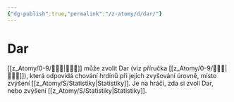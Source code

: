 ```yaml
---
{"dg-publish":true,"permalink":"/z-atomy/d/dar/"}
---
```


# Dar
[[z_Atomy/0-9/🧙🏼‍♂️\|🧙🏼‍♂️]] může zvolit Dar (viz příručka [[z_Atomy/0-9/🧙🏼‍♂️\|🧙🏼‍♂️]]), která odpovídá chování hrdinů při jejich zvyšování úrovně, místo zvýšení [[z_Atomy/S/Statistiky\|Statistiky]]. Je na hráči, zda si zvolí Dar, nebo zvýšení [[z_Atomy/S/Statistiky\|Statistiky]].